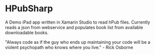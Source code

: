 HPubSharp
=========

A Demo iPad app written in Xamarin Studio to read hPub files.  Currently reads a json from webservice and populates book list from
available downloadable books. 

  "Always code as if the guy who ends up maintaining your code will be a violent psychopath who knows where you live." - Rick  Osborne

